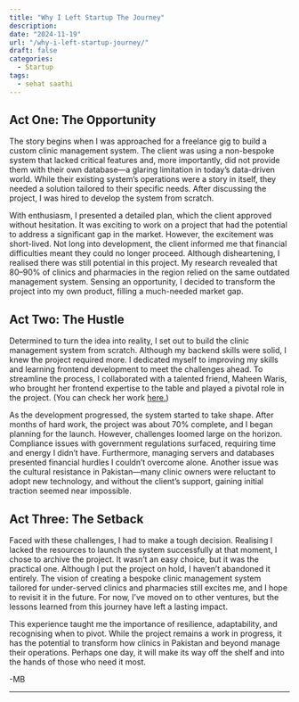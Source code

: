 ```yaml
---
title: "Why I Left Startup The Journey"
description: 
date: "2024-11-19"
url: "/why-i-left-startup-journey/"
draft: false
categories:
  - Startup
tags:
  - sehat saathi
---
```


## Act One: The Opportunity 
The story begins when I was approached for a freelance gig to build a custom clinic management system. The client was using a non-bespoke system that lacked critical features and, more importantly, did not provide them with their own database—a glaring limitation in today’s data-driven world. While their existing system’s operations were a story in itself, they needed a solution tailored to their specific needs. After discussing the project, I was hired to develop the system from scratch.

With enthusiasm, I presented a detailed plan, which the client approved without hesitation. It was exciting to work on a project that had the potential to address a significant gap in the market. However, the excitement was short-lived. Not long into development, the client informed me that financial difficulties meant they could no longer proceed. Although disheartening, I realised there was still potential in this project. My research revealed that 80–90% of clinics and pharmacies in the region relied on the same outdated management system. Sensing an opportunity, I decided to transform the project into my own product, filling a much-needed market gap.

## Act Two: The Hustle
Determined to turn the idea into reality, I set out to build the clinic management system from scratch. Although my backend skills were solid, I knew the project required more. I dedicated myself to improving my skills and learning frontend development to meet the challenges ahead. To streamline the process, I collaborated with a talented friend, Maheen Waris, who brought her frontend expertise to the table and played a pivotal role in the project. (You can check her work [here.](https://maheenwaris.com/))

As the development progressed, the system started to take shape. After months of hard work, the project was about 70% complete, and I began planning for the launch. However, challenges loomed large on the horizon. Compliance issues with government regulations surfaced, requiring time and energy I didn’t have. Furthermore, managing servers and databases presented financial hurdles I couldn’t overcome alone. Another issue was the cultural resistance in Pakistan—many clinic owners were reluctant to adopt new technology, and without the client’s support, gaining initial traction seemed near impossible.

## Act Three: The Setback
Faced with these challenges, I had to make a tough decision. Realising I lacked the resources to launch the system successfully at that moment, I chose to archive the project. It wasn’t an easy choice, but it was the practical one. Although I put the project on hold, I haven’t abandoned it entirely. The vision of creating a bespoke clinic management system tailored for under-served clinics and pharmacies still excites me, and I hope to revisit it in the future. For now, I’ve moved on to other ventures, but the lessons learned from this journey have left a lasting impact.

This experience taught me the importance of resilience, adaptability, and recognising when to pivot. While the project remains a work in progress, it has the potential to transform how clinics in Pakistan and beyond manage their operations. Perhaps one day, it will make its way off the shelf and into the hands of those who need it most.

-MB

---
